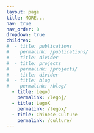 ```yaml
---
layout: page
title: MORE...
nav: true
nav_order: 8
dropdown: true
children:
#  - title: publications
#    permalink: /publications/
#  - title: divider
#  - title: projects
#    permalink: /projects/
#  - title: divider
#  - title: blog
#    permalink: /blog/
  - title: LegoJ
    permalink: /legoj/
  - title: LegoX
    permalink: /legox/
  - title: Chinese Culture
    permalink: /culture/
---
```

